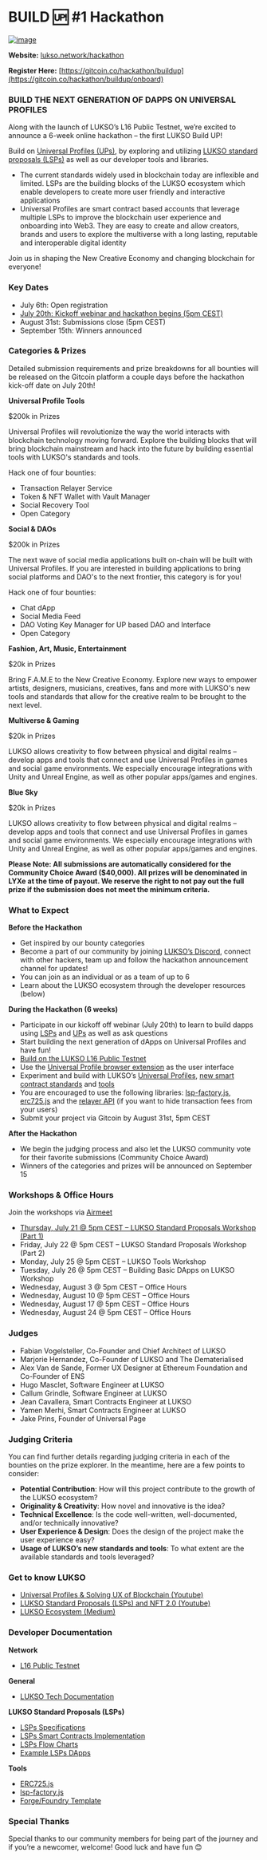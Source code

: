 # BUILD 🆙 #1 Hackathon

[![image](https://user-images.githubusercontent.com/93616957/179421606-d527781a-4912-4710-b2d3-e0f51df24f18.png)](https://lukso.network/hackathon)

**Website:** [lukso.network/hackathon](https://lukso.network/hackathon)

**Register Here:** [https://gitcoin.co/hackathon/buildup](https://gitcoin.co/hackathon/buildup/onboard)

### BUILD THE NEXT GENERATION OF DAPPS ON UNIVERSAL PROFILES

Along with the launch of LUKSO’s L16 Public Testnet, we’re excited to announce a 6-week online hackathon – the first LUKSO Build UP!

Build on [Universal Profiles (UPs)](https://docs.lukso.tech/standards/universal-profile/introduction), by exploring and utilizing [LUKSO standard proposals (LSPs)](https://docs.lukso.tech/standards/universal-profile/introduction) as well as our developer tools and libraries.
- The current standards widely used in blockchain today are inflexible and limited. LSPs are the building blocks of the LUKSO ecosystem which enable developers to create more user friendly and interactive applications
- Universal Profiles are smart contract based accounts that leverage multiple LSPs to improve the blockchain user experience and onboarding into Web3. They are easy to create and allow creators, brands and users to explore the multiverse with a long lasting, reputable and interoperable digital identity

Join us in shaping the New Creative Economy and changing blockchain for everyone!

### Key Dates
- July 6th: Open registration
- [July 20th: Kickoff webinar and hackathon begins (5pm CEST)](https://youtu.be/veHqhpgGDr4)
- August 31st: Submissions close (5pm CEST)
- September 15th: Winners announced

### Categories & Prizes
Detailed submission requirements and prize breakdowns for all bounties will be released on the Gitcoin platform a couple days before the hackathon kick-off date on July 20th!

**Universal Profile Tools**

$200k in Prizes

Universal Profiles will revolutionize the way the world interacts with blockchain technology moving forward. Explore the building blocks that will bring blockchain mainstream and hack into the future by building essential tools with LUKSO's standards and tools.

Hack one of four bounties:
- Transaction Relayer Service
- Token & NFT Wallet with Vault Manager
- Social Recovery Tool
- Open Category

**Social & DAOs**

$200k in Prizes

The next wave of social media applications built on-chain will be built with Universal Profiles. If you are interested in building applications to bring social platforms and DAO's to the next frontier, this category is for you!

Hack one of four bounties:
- Chat dApp
- Social Media Feed
- DAO Voting Key Manager for UP based DAO and Interface
- Open Category

**Fashion, Art, Music, Entertainment**

$20k in Prizes

Bring F.A.M.E to the New Creative Economy. Explore new ways to empower artists, designers, musicians, creatives, fans and more with LUKSO's new tools and standards that allow for the creative realm to be brought to the next level.

**Multiverse & Gaming**

$20k in Prizes

LUKSO allows creativity to flow between physical and digital realms – develop apps and tools that connect and use Universal Profiles in games and social game environments. We especially encourage integrations with Unity and Unreal Engine, as well as other popular apps/games and engines.

**Blue Sky**

$20k in Prizes

LUKSO allows creativity to flow between physical and digital realms – develop apps and tools that connect and use Universal Profiles in games and social game environments. We especially encourage integrations with Unity and Unreal Engine, as well as other popular apps/games and engines.

**Please Note: All submissions are automatically considered for the Community Choice Award ($40,000). All prizes will be denominated in LYXe at the time of payout. We reserve the right to not pay out the full prize if the submission does not meet the minimum criteria.**

### What to Expect

**Before the Hackathon**
- Get inspired by our bounty categories
- Become a part of our community by joining [LUKSO’s Discord](https://discord.gg/cQhhcEMAT2), connect with other hackers, team up and follow the hackathon announcement channel for updates!
- You can join as an individual or as a team of up to 6
- Learn about the LUKSO ecosystem through the developer resources (below)

**During the Hackathon (6 weeks)**
- Participate in our kickoff off webinar (July 20th) to learn to build dapps using [LSPs](https://docs.lukso.tech/standards/introduction) and [UPs](https://docs.lukso.tech/standards/universal-profile/introduction) as well as ask questions
- Start building the next generation of dApps on Universal Profiles and have fun!
- [Build on the LUKSO L16 Public Testnet](https://docs.lukso.tech/networks/l16-testnet/parameters)
- Use the [Universal Profile browser extension](https://docs.lukso.tech/guides/universal-profile/browser-extension/install-browser-extension/) as the user interface
- Experiment and build with LUKSO’s [Universal Profiles](https://docs.lukso.tech/standards/universal-profile/introduction), [new smart contract standards](https://docs.lukso.tech/standards/introduction) and [tools](https://docs.lukso.tech/tools/getting-started)
- You are encouraged to use the following libraries: [lsp-factory.js](https://docs.lukso.tech/tools/lsp-factoryjs/getting-started), [erc725.js](https://docs.lukso.tech/tools/erc725js/getting-started/) and the [relayer API](https://docs.lukso.tech/tools/relayer-api/execute-transaction) (if you want to hide transaction fees from your users)
- Submit your project via Gitcoin by August 31st, 5pm CEST

**After the Hackathon**
- We begin the judging process and also let the LUKSO community vote for their favorite submissions (Community Choice Award)
- Winners of the categories and prizes will be announced on September 15

### Workshops & Office Hours
Join the workshops via [Airmeet](https://www.airmeet.com/e/11896320-02eb-11ed-9478-bda1db34cefd)

- [Thursday, July 21 @ 5pm CEST – LUKSO Standard Proposals Workshop (Part 1)](https://youtu.be/EWrCQiSMckU)
- Friday, July 22 @ 5pm CEST – LUKSO Standard Proposals Workshop (Part 2)
- Monday, July 25 @ 5pm CEST – LUKSO Tools Workshop
- Tuesday, July 26 @ 5pm CEST – Building Basic DApps on LUKSO Workshop
- Wednesday, August 3 @ 5pm CEST – Office Hours
- Wednesday, August 10 @ 5pm CEST – Office Hours
- Wednesday, August 17 @ 5pm CEST – Office Hours
- Wednesday, August 24 @ 5pm CEST – Office Hours

### Judges
- Fabian Vogelsteller, Co-Founder and Chief Architect of LUKSO
- Marjorie Hernandez, Co-Founder of LUKSO and The Dematerialised
- Alex Van de Sande, Former UX Designer at Ethereum Foundation and Co-Founder of ENS
- Hugo Masclet, Software Engineer at LUKSO
- Callum Grindle, Software Engineer at LUKSO
- Jean Cavallera, Smart Contracts Engineer at LUKSO
- Yamen Merhi, Smart Contracts Engineer at LUKSO
- Jake Prins, Founder of Universal Page

### Judging Criteria
You can find further details regarding judging criteria in each of the bounties on the prize explorer. In the meantime, here are a few points to consider:

- **Potential Contribution**: How will this project contribute to the growth of the LUKSO ecosystem?
- **Originality & Creativity**: How novel and innovative is the idea?
- **Technical Excellence**: Is the code well-written, well-documented, and/or technically innovative?
- **User Experience & Design**: Does the design of the project make the user experience easy?
- **Usage of LUKSO’s new standards and tools**: To what extent are the available standards and tools leveraged?

### Get to know LUKSO
- [Universal Profiles & Solving UX of Blockchain (Youtube)](https://www.youtube.com/watch?v=g6Gzbk1X0iI&ab_channel=DoinGud)
- [LUKSO Standard Proposals (LSPs) and NFT 2.0 (Youtube)](https://www.youtube.com/watch?v=skA4Y-vvt5s&ab_channel=RobG)
- [LUKSO Ecosystem (Medium)](https://medium.com/lukso/lukso-ecosystem-part-1-4c3f5d67b081)

### Developer Documentation

**Network**
- [L16 Public Testnet](https://docs.lukso.tech/networks/l16-testnet/parameters/)

**General**
- [LUKSO Tech Documentation](https://docs.lukso.tech/)

**LUKSO Standard Proposals (LSPs)**
- [LSPs Specifications](https://github.com/lukso-network/LIPs/tree/main/LSPs)
- [LSPs Smart Contracts Implementation](https://github.com/lukso-network/lsp-smart-contracts)
- [LSPs Flow Charts](https://miro.com/app/board/uXjVOaEcCsU=/?share_link_id=867184457910)
- [Example LSPs DApps](https://examples.lukso.tech/lsp-dapp/#/login)


**Tools**
- [ERC725.js](https://docs.lukso.tech/tools/erc725js/getting-started)
- [lsp-factory.js](https://docs.lukso.tech/tools/lsp-factoryjs/getting-started)
- [Forge/Foundry Template](https://github.com/CJ42/lukso-forge-template)

### Special Thanks
Special thanks to our community members for being part of the journey and if you’re a newcomer, welcome! Good luck and have fun 😊

